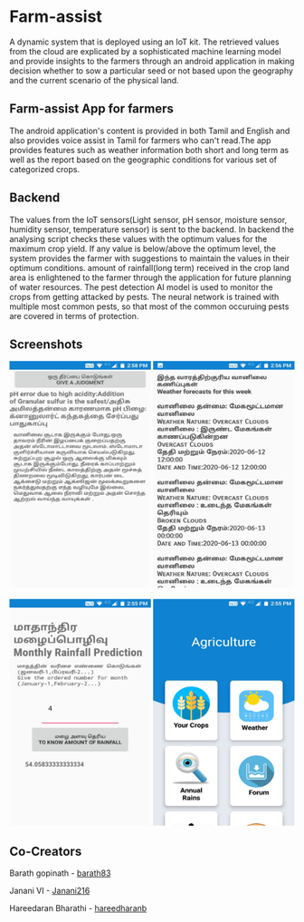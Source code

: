 # Farm-assist

A dynamic system that is deployed using an IoT kit. The retrieved values from the cloud are explicated by a sophisticated machine learning model and provide insights to the farmers through an android application in making decision whether to sow a particular seed or not based upon the geography and the current scenario of the physical land.

## Farm-assist App for farmers

The android application's content is provided in both Tamil and English and also provides voice assist in Tamil for farmers who can't read.The app
provides features such as weather information both short and long term as well as the report based on the geographic conditions for various set of categorized crops.

## Backend

The values from the IoT sensors(Light sensor, pH sensor, moisture sensor, humidity sensor, temperature sensor) is sent to the backend. In backend the analysing script checks these values with the optimum values for the maximum crop yield. If any value is below/above the optimum level, the system provides the farmer with suggestions to maintain the values in their optimum conditions.
amount of rainfall(long term) received in the crop land area is enlightened to the farmer through the application for future planning of water resources. The pest detection AI model is used to monitor the crops from getting attacked by pests. The neural network is trained with multiple most common pests, so that most of the common occuruing pests are covered in terms of protection.


## Screenshots

 <p float="left">
<img src="https://github.com/barath83/Velaanmai/blob/master/images/ss-1.jpeg" width="250" height="400" >
<img src="https://github.com/barath83/Velaanmai/blob/master/images/ss-2.jpeg" width="250" height="400" >
<br></br>
<img src="https://github.com/barath83/Velaanmai/blob/master/images/ss-3.jpeg" width="250" height="400" >
<img src="https://github.com/barath83/Velaanmai/blob/master/images/ss-4.jpeg" width="250" height="400" >
 </p>

## Co-Creators

<p>Barath gopinath - <span><a href="https://github.com/barath83"/>barath83</span></a></p>
<p>Janani VI - <span><a href="https://github.com/Janani216"/>Janani216</span></a></p>
<p>Hareedaran Bharathi - <span><a href="https://github.com/hareedharanb"/>hareedharanb</span></a></p>
